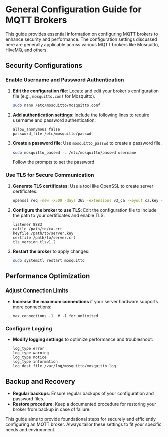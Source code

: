 # General Configuration Guide for MQTT Brokers

This guide provides essential information on configuring MQTT brokers to enhance security and performance. The configuration settings discussed here are generally applicable across various MQTT brokers like Mosquitto, HiveMQ, and others.

## Security Configurations

### Enable Username and Password Authentication
1. **Edit the configuration file**:
   Locate and edit your broker's configuration file (e.g., `mosquitto.conf` for Mosquitto).
   ```bash
   sudo nano /etc/mosquitto/mosquitto.conf
   ```
   
2. **Add authentication settings**:
   Include the following lines to require username and password authentication:
   ```
   allow_anonymous false
   password_file /etc/mosquitto/passwd
   ```

3. **Create a password file**:
   Use `mosquitto_passwd` to create a password file.
   ```bash
   sudo mosquitto_passwd -c /etc/mosquitto/passwd username
   ```
   Follow the prompts to set the password.

### Use TLS for Secure Communication
1. **Generate TLS certificates**:
   Use a tool like OpenSSL to create server certificates.
   ```bash
   openssl req -new -x509 -days 365 -extensions v3_ca -keyout ca.key -out ca.crt
   ```

2. **Configure the broker to use TLS**:
   Edit the configuration file to include the path to your certificates and enable TLS.
   ```
   listener 8883
   cafile /path/to/ca.crt
   keyfile /path/to/server.key
   certfile /path/to/server.crt
   tls_version tlsv1.2
   ```

3. **Restart the broker** to apply changes:
   ```bash
   sudo systemctl restart mosquitto
   ```

## Performance Optimization

### Adjust Connection Limits
- **Increase the maximum connections** if your server hardware supports more connections:
  ```
  max_connections -1  # -1 for unlimited
  ```

### Configure Logging
- **Modify logging settings** to optimize performance and troubleshoot:
  ```
  log_type error
  log_type warning
  log_type notice
  log_type information
  log_dest file /var/log/mosquitto/mosquitto.log
  ```

## Backup and Recovery
- **Regular backups**: Ensure regular backups of your configuration and password files.
- **Restore procedure**: Keep a documented procedure for restoring your broker from backup in case of failure.

This guide aims to provide foundational steps for securely and efficiently configuring an MQTT broker. Always tailor these settings to fit your specific needs and environment.
